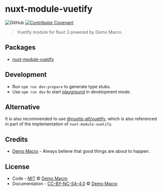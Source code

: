 # nuxt-module-vuetify

![GitHub](https://img.shields.io/github/license/DemoMacro/nuxt-module-vuetify)
[![Contributor Covenant](https://img.shields.io/badge/Contributor%20Covenant-2.1-4baaaa.svg)](https://www.contributor-covenant.org/version/2/1/code_of_conduct/)

> Vuetify module for Nuxt 3 powered by Demo Macro.

## Packages

- [nuxt-module-vuetify](./packages/nuxt-module-vuetify/README.md)

## Development

- Run `npm run dev:prepare` to generate type stubs.
- Use `npm run dev` to start [playground](../../playground/) in development mode.

## Alternative

It is also recommended to use [@nuxtjs-alt/vuetify](https://www.npmjs.com/package/@nuxtjs-alt/vuetify), which is also referenced in part of the implementation of `nuxt-module-vuetify`.

## Credits

- [Demo Macro](https://github.com/DemoMacro) - Always believe that good things are about to happen.

## License

- Code - [MIT](LICENSE) &copy; [Demo Macro](https://imst.xyz/)
- Documentation - [CC-BY-NC-SA-4.0](https://creativecommons.org/licenses/by-nc-sa/4.0/) &copy; [Demo Macro](https://imst.xyz/)
